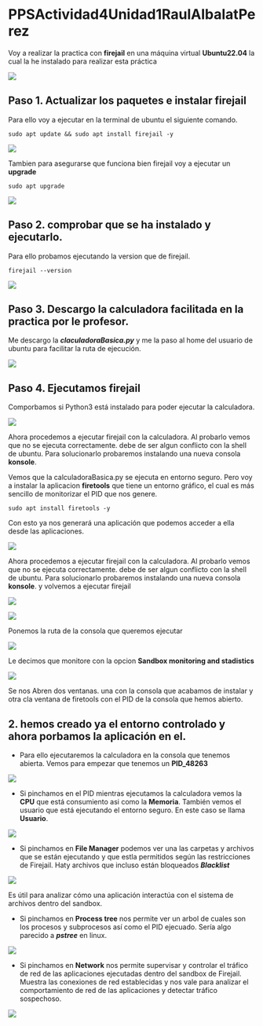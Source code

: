 # PPSActividad4Unidad1RaulAlbalatPerez


Voy a realizar la practica con **firejail** en una máquina virtual **Ubuntu22.04** la cual la he instalado para realizar esta práctica

![](imagenes/imagen1.png)

## Paso 1. Actualizar los paquetes e instalar firejail

Para ello voy a ejecutar en la terminal de ubuntu el siguiente comando.
~~~
sudo apt update && sudo apt install firejail -y
~~~ 

![](imagenes/imagen2.png)

Tambien para asegurarse que funciona bien firejail voy a ejecutar un **upgrade**

~~~
sudo apt upgrade
~~~ 

![](imagenes/imagen3.png)

## Paso 2. comprobar que se ha instalado y ejecutarlo.

Para ello probamos ejecutando la version que de firejail.

~~~
firejail --version
~~~

![](imagenes/imagen4.png)

## Paso 3. Descargo la calculadora facilitada en la practica por le profesor.

Me descargo la ***claculadoraBasica.py*** y me la paso al home del usuario de ubuntu para facilitar la ruta de ejecución.

![](imagenes/imagen5.png)


## Paso 4. Ejecutamos firejail

Comporbamos si Python3 está instalado para poder ejecutar la calculadora.

![](imagenes/imagen6.png)

Ahora procedemos a ejecutar firejail con la calculadora. Al probarlo vemos que no se ejecuta correctamente. debe de ser algun conflicto con la shell de ubuntu. Para solucionarlo probaremos instalando una nueva consola **konsole**. 

Vemos que la calculadoraBasica.py se ejecuta en entorno seguro. Pero voy a instalar la aplicacion **firetools** que tiene un entorno gráfico, el cual es más sencillo de monitorizar el PID que nos genere.

~~~
sudo apt install firetools -y
~~~

Con esto ya nos generará una aplicación que podemos acceder a ella desde las aplicaciones.

![](imagenes/imagen7.png)

Ahora procedemos a ejecutar firejail con la calculadora. Al probarlo vemos que no se ejecuta correctamente. debe de ser algun conflicto con la shell de ubuntu. Para solucionarlo probaremos instalando una nueva consola **konsole**. y volvemos a ejecutar firejail

![](imagenes/imagen8.png)

![](imagenes/imagen9.png)

Ponemos la ruta de la consola que queremos ejecutar

![](imagenes/imagen10.png)

Le decimos que monitore con la opcion **Sandbox monitoring and stadistics**

![](imagenes/imagen11.png)


Se nos Abren dos ventanas. una con la consola que acabamos de instalar y otra cla ventana de firetools con el PID de la consola que hemos abierto. 

## 2. hemos creado ya el entorno controlado y ahora porbamos la aplicación en el.

- Para ello ejecutaremos la calculadora en la consola que tenemos abierta. Vemos para empezar que tenemos un **PID_48263** 

![](imagenes/imagen12.png)

- Si pinchamos en el PID mientras ejecutamos la calculadora vemos la **CPU** que está consumiento asi como la **Memoria**. También vemos el usuario que está ejecutando el entorno seguro. En este caso se llama **Usuario**. 

![](imagenes/imagen13.png)

- Si pinchamos en **File Manager** podemos ver una las carpetas y archivos que se están ejecutando y que estla permitidos según las restricciones de Firejail. Haty archivos que incluso están bloqueados ***Blacklist***

![](imagenes/imagen14.png)

 Es útil para analizar cómo una aplicación interactúa con el sistema de archivos dentro del sandbox.

- Si pinchamos en **Process tree** nos permite ver un arbol de cuales son los procesos y subprocesos así como el PID ejecuado. Sería algo parecido a ***pstree*** en linux.

![](imagenes/imagen15.png)

- Si pinchamos en **Network** nos permite supervisar y controlar el tráfico de red de las aplicaciones ejecutadas dentro del sandbox de Firejail. Muestra las conexiones de red establecidas y nos vale para analizar el comportamiento de red de las aplicaciones y detectar tráfico sospechoso.


![](imagenes/imagen16.png)

